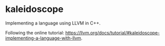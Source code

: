 # kaleidoscope
Implementing a language using LLVM in C++. 

Following the online tutorial: https://llvm.org/docs/tutorial/#kaleidoscope-implementing-a-language-with-llvm.
